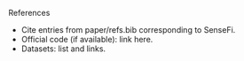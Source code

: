 References

- Cite entries from paper/refs.bib corresponding to SenseFi.
- Official code (if available): link here.
- Datasets: list and links.
